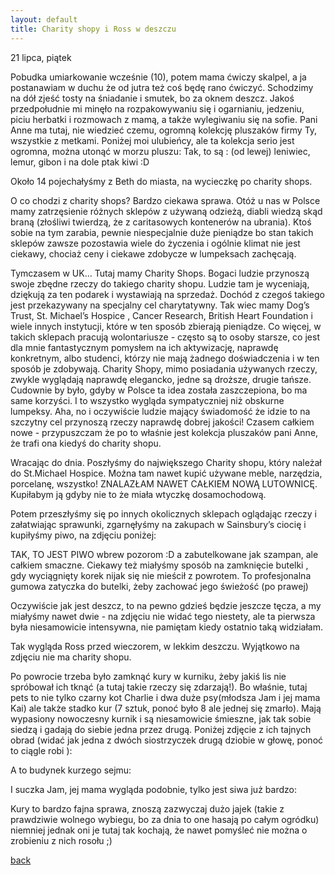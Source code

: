 ```yaml
---
layout: default
title: Charity shopy i Ross w deszczu
---
```

21 lipca, piątek

Pobudka umiarkowanie wcześnie (10), potem mama ćwiczy skalpel, a ja postanawiam w duchu że od jutra też coś będę rano ćwiczyć. Schodzimy na dół zjeść tosty na śniadanie i smutek, bo za oknem deszcz. Jakoś przedpołudnie mi minęło na rozpakowywaniu się i ogarnianiu, jedzeniu, piciu herbatki i rozmowach z mamą, a także wylegiwaniu się na sofie. 
Pani Anne ma tutaj, nie wiedzieć czemu, ogromną kolekcję pluszaków firmy Ty, wszystkie z metkami. Poniżej moi ulubieńcy, ale ta kolekcja serio jest ogromna, można utonąć w morzu pluszu:
Tak, to są : (od lewej) leniwiec, lemur, gibon i na dole ptak kiwi :D

Około 14 pojechałyśmy z Beth do miasta, na wycieczkę po charity shops.

O co chodzi z charity shops?
Bardzo ciekawa sprawa. Otóż u nas w Polsce mamy zatrzęsienie różnych sklepów z używaną odzieżą, diabli wiedzą skąd braną (złośliwi twierdzą, że z caritasowych kontenerów na ubrania). Ktoś sobie na tym zarabia, pewnie niespecjalnie duże pieniądze bo stan takich sklepów zawsze pozostawia wiele do życzenia i ogólnie klimat nie jest ciekawy, chociaż ceny i ciekawe zdobycze w lumpeksach zachęcają.

Tymczasem w UK…
Tutaj mamy Charity Shops. Bogaci ludzie przynoszą swoje zbędne rzeczy do takiego charity shopu. Ludzie tam je wyceniają, dziękują za ten podarek i wystawiają na sprzedaż. Dochód z czegoś takiego jest przekazywany na specjalny cel charytatywny. Tak wiec mamy Dog’s Trust, St. Michael’s Hospice , Cancer Research, British Heart Foundation i wiele innych instytucji, które w ten sposób zbierają pieniądze. Co więcej, w takich sklepach pracują wolontariusze - często są to osoby starsze, co jest dla mnie fantastycznym pomysłem na ich aktywizację, naprawdę konkretnym, albo studenci, którzy nie mają żadnego doświadczenia i w ten sposób je zdobywają. Charity Shopy, mimo posiadania używanych rzeczy, zwykle wyglądają naprawdę elegancko, jedne są droższe, drugie tańsze. Cudownie by było, gdyby w Polsce ta idea została zaszczepiona, bo ma same korzyści. I to wszystko wygląda sympatyczniej niż obskurne lumpeksy. Aha, no i oczywiście ludzie mający świadomość że idzie to na szczytny cel przynoszą rzeczy naprawdę dobrej jakości! Czasem całkiem nowe - przypuszczam że po to właśnie jest kolekcja pluszaków pani Anne, że trafi ona kiedyś do charity shopu.

Wracając do dnia. Poszłyśmy do największego Charity shopu, który należał do St.Michael Hospice. Można tam nawet kupić używane meble, narzędzia, porcelanę, wszystko! ZNALAZŁAM NAWET CAŁKIEM NOWĄ LUTOWNICĘ. Kupiłabym ją gdyby nie to że miała wtyczkę dosamochodową. 

Potem przeszłyśmy się po innych okolicznych sklepach oglądając rzeczy i załatwiając sprawunki, zgarnęłyśmy na zakupach w Sainsbury’s ciocię i kupiłyśmy piwo, na zdjęciu poniżej:

TAK, TO JEST PIWO wbrew pozorom :D a zabutelkowane jak szampan, ale całkiem smaczne. Ciekawy też miałyśmy sposób na zamknięcie butelki , gdy wyciągnięty korek nijak się nie mieścił z powrotem. To profesjonalna gumowa zatyczka do butelki, żeby zachować jego świeżość (po prawej)


Oczywiście jak jest deszcz, to na pewno gdzieś będzie jeszcze tęcza, a my miałyśmy nawet dwie - na zdjęciu nie widać tego niestety, ale ta pierwsza była niesamowicie intensywna, nie pamiętam kiedy ostatnio taką widziałam. 

Tak wygląda Ross przed wieczorem, w lekkim deszczu. Wyjątkowo na zdjęciu nie ma charity shopu. 


Po powrocie trzeba było zamknąć kury w kurniku, żeby jakiś lis nie spróbował ich tknąć (a tutaj takie rzeczy się zdarzają!). Bo właśnie, tutaj pets to nie tylko czarny kot Charlie i dwa duże psy(młodsza Jam i jej mama Kai) ale także stadko kur (7 sztuk, ponoć było 8 ale jednej się zmarło). Mają wypasiony nowoczesny kurnik i są niesamowicie śmieszne, jak tak sobie siedzą i gadają do siebie jedna przez drugą. Poniżej zdjęcie z ich tajnych obrad (widać jak jedna z dwóch siostrzyczek drugą dziobie w głowę, ponoć to ciągle robi ):



A to budynek kurzego sejmu:

I suczka Jam, jej mama wygląda podobnie, tylko jest siwa już bardzo:

Kury to bardzo fajna sprawa, znoszą zazwyczaj dużo jajek (takie z prawdziwie wolnego wybiegu, bo za dnia to one hasają po całym ogródku) niemniej jednak oni je tutaj tak kochają, że nawet pomyśleć nie można o zrobieniu z nich rosołu ;)




[back](./)
